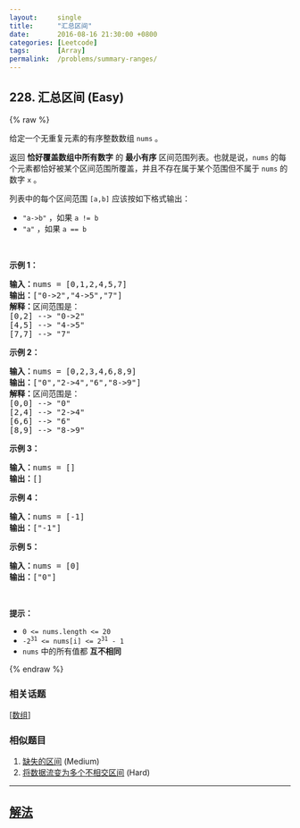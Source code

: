 ```yaml
---
layout:     single
title:      "汇总区间"
date:       2016-08-16 21:30:00 +0800
categories: [Leetcode]
tags:       [Array]
permalink:  /problems/summary-ranges/
---
```


## 228. 汇总区间 (Easy)

{% raw %}

<p>给定一个无重复元素的有序整数数组 <code>nums</code> 。</p>

<p>返回 <strong>恰好覆盖数组中所有数字</strong> 的 <strong>最小有序</strong> 区间范围列表。也就是说，<code>nums</code> 的每个元素都恰好被某个区间范围所覆盖，并且不存在属于某个范围但不属于 <code>nums</code> 的数字 <code>x</code> 。</p>

<p>列表中的每个区间范围 <code>[a,b]</code> 应该按如下格式输出：</p>

<ul>
	<li><code>&quot;a-&gt;b&quot;</code> ，如果 <code>a != b</code></li>
	<li><code>&quot;a&quot;</code> ，如果 <code>a == b</code></li>
</ul>

<p>&nbsp;</p>

<p><strong>示例 1：</strong></p>

<pre><strong>输入：</strong>nums = [0,1,2,4,5,7]
<strong>输出：</strong>[&quot;0-&gt;2&quot;,&quot;4-&gt;5&quot;,&quot;7&quot;]
<strong>解释：</strong>区间范围是：
[0,2] --&gt; &quot;0-&gt;2&quot;
[4,5] --&gt; &quot;4-&gt;5&quot;
[7,7] --&gt; &quot;7&quot;
</pre>

<p><strong>示例 2：</strong></p>

<pre><strong>输入：</strong>nums = [0,2,3,4,6,8,9]
<strong>输出：</strong>[&quot;0&quot;,&quot;2-&gt;4&quot;,&quot;6&quot;,&quot;8-&gt;9&quot;]
<strong>解释：</strong>区间范围是：
[0,0] --&gt; &quot;0&quot;
[2,4] --&gt; &quot;2-&gt;4&quot;
[6,6] --&gt; &quot;6&quot;
[8,9] --&gt; &quot;8-&gt;9&quot;
</pre>

<p><strong>示例 3：</strong></p>

<pre><strong>输入：</strong>nums = []
<strong>输出：</strong>[]
</pre>

<p><strong>示例 4：</strong></p>

<pre><strong>输入：</strong>nums = [-1]
<strong>输出：</strong>[&quot;-1&quot;]
</pre>

<p><strong>示例 5：</strong></p>

<pre><strong>输入：</strong>nums = [0]
<strong>输出：</strong>[&quot;0&quot;]
</pre>

<p>&nbsp;</p>

<p><strong>提示：</strong></p>

<ul>
	<li><code>0 &lt;= nums.length &lt;= 20</code></li>
	<li><code>-2<sup>31</sup> &lt;= nums[i] &lt;= 2<sup>31</sup> - 1</code></li>
	<li><code>nums</code> 中的所有值都 <strong>互不相同</strong></li>
</ul>

{% endraw %}

### 相关话题
  [[数组](https://github.com/openset/leetcode/tree/master/tag/array/README.md)]

### 相似题目
  1. [缺失的区间](/problems/missing-ranges) (Medium)
  1. [将数据流变为多个不相交区间](/problems/data-stream-as-disjoint-intervals) (Hard)

---

## [解法](https://github.com/openset/leetcode/tree/master/problems/summary-ranges)

